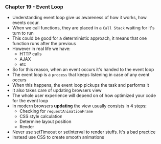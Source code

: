 ### Chapter 19 - Event Loop
- Understanding event loop give us awareness of how it works, how events occur.
- When we call functions, they are placed in a `Call Stack` waiting for it's turn to run
- This could be good for a deterministic approach, it means that one function runs after the previous
- However in real life we have:
  - HTTP calls
  - AJAX
  - etc
- So for this reason, when an event occurs it's handed to the event loop
- The event loop is a `process` that keeps listening in case of any event occurs
- When this happens, the event loop pickups the task and performs it
- It also takes care of updating browsers view
- The whole user experience will depend on of how optimized your code for the event loop
- In modern browsers **updating** the view usually consists in 4 steps:
  - Checking for `requestAnimationFrame`
  - CSS style calculation
  - Determine layout position
  - Render
- Never use setTimeout or setInterval to render stuffs. It's a bad practice
- Instead use CSS to create smooth animations
